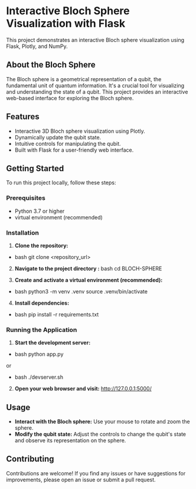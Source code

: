 # Interactive Bloch Sphere Visualization with Flask

This project demonstrates an interactive Bloch sphere visualization using Flask, Plotly, and NumPy. 

## About the Bloch Sphere

The Bloch sphere is a geometrical representation of a qubit, the fundamental unit of quantum information. It's a crucial tool for visualizing and understanding the state of a qubit. This project provides an interactive
 web-based interface for exploring the Bloch sphere.

## Features

- Interactive 3D Bloch sphere visualization using Plotly.
- Dynamically update the qubit state.
- Intuitive controls for manipulating the qubit.
- Built with Flask for a user-friendly web interface.

## Getting Started

To run this project locally, follow these steps:

### Prerequisites

- Python 3.7 or higher
- virtual environment (recommended)

### Installation

1. **Clone the repository:**
- bash git clone <repository_url>


2. **Navigate to the project directory
:**
bash cd BLOCH-SPHERE

3. **Create and activate a virtual environment (recommended):**
- bash python3 -m venv .venv source .venv/bin/activate

4. **Install dependencies:**
- bash pip install -r requirements.txt

### Running the Application

1. **Start the development server:**
- bash python app.py

or

- bash ./devserver.sh

2. **Open your web browser and visit:**
http://127.0.0.1:5000/

## Usage

- **Interact with the Bloch sphere:** Use your mouse to rotate and zoom the sphere.
- **Modify the qubit state:** Adjust the controls to change the qubit's state and observe its representation on the sphere.

## Contributing

Contributions are welcome! If you find any issues or have suggestions for improvements, please open an issue or submit a pull request.

